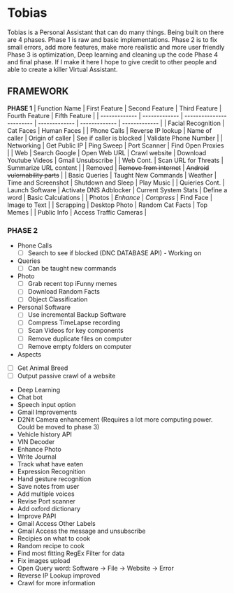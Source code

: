 # Tobias
Tobias is a Personal Assistant that can do many things. Being built on there are 4 phases. Phase 1 is raw and basic implementations.
Phase 2 is to fix small errors, add more features, make more realistic and more user friendly
Phase 3 is optimization, Deep learning and cleaning up the code
Phase 4 and final phase. If I make it here I hope to give credit to other people and able to create a killer Virtual Assistant.

## FRAMEWORK
**PHASE 1**
| Function Name  | First Feature | Second Feature | Third Feature | Fourth Feature | Fifth Feature |
| ------------- | ------------- | ------------------------ | ------------- | ------------- | ------------- |
| Facial Recognition | Cat Faces  | Human Faces |
| Phone Calls  | Reverse IP lookup  | Name of caller | Origin of caller |  See if caller is blocked | Validate Phone Number |
| Networking   | Get Public IP | Ping Sweep | Port Scanner | Find Open Proxies |
| Web          | Search Google | Open Web URL | Crawl website | Download Youtube Videos | Gmail Unsubscribe |
| Web Cont.    | Scan URL for Threats | Summarize URL content | 
| Removed      | ~~Remove from internet~~ | ~~Android vulernability parts~~ |
| Basic Queries | Taught New Commands | Weather | Time and Screenshot | Shutdown and Sleep | Play Music |
| Quieries Cont. | Launch Software | Activate DNS Adblocker | Current System Stats | Define a word | Basic Calculations |
| Photos  | *Enhance* | *Compress* | Find Face | Image to Text |
| Scrapping | Desktop Photo | Random Cat Facts | Top Memes |
| Public Info | Access Traffic Cameras | 

### PHASE 2
- Phone Calls
  - [ ] Search to see if blocked (DNC DATABASE API) - Working on
  
- Queries
  - [ ] Can be taught new commands
  
- Photo
  - [ ] Grab recent top iFunny memes
  - [ ] Download Random Facts
  - [ ] Object Classification

- Personal Software
  - [ ] Use incremental Backup Software
  - [ ] Compress TimeLapse recording
  - [ ] Scan Videos for key components
  - [ ] Remove duplicate files on computer
  - [ ] Remove empty folders on computer
 
 - Aspects
  - [ ] Get Animal Breed
  - [ ] Output passive crawl of a website
  - Deep Learning
  - Chat bot
  - Speech input option
  - Gmail Improvements
  - D2Nit Camera enhancement (Requires a lot more computing power. Could be moved to phase 3)
  - Vehicle history API
  - VIN Decoder
  - Enhance Photo
  - Write Journal
  - Track what have eaten
  - Expression Recognition
  - Hand gesture recognition
  - Save notes from user
  - Add multiple voices
  - Revise Port scanner
  - Add oxford dictionary
  - Improve PAPI
  - Gmail Access Other Labels
  - Gmail Access the message and unsubscribe
  - Recipies on what to cook
  - Random recipe to cook
  - Find most fitting RegEx Filter for data
  - Fix images upload
  - Open Query word: Software -> File -> Website -> Error
  - Reverse IP Lookup improved
  - Crawl for more information

